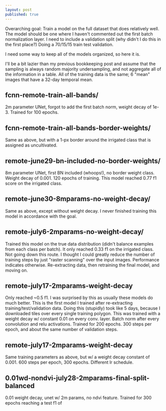 ```yaml
---
layout: post
published: true
---
```

Overarching goal: Train a model on the full dataset that does relatively 
well. The model should be one where I haven't commented out the first batch 
normalization layer. I need to include a validation split (why didn't I do
this in the first place?) Doing a 70/15/15 train test validation.

I need some way to keep all of the models organized, so here it is.

I'll be a bit lazier than my previous bookkeeping post and assume 
that the sampling is always random majority undersampling, and not
aggregate all of the information in a table. All of the training
data is the same; 6 "mean" images that have a 32-day temporal mean.

## fcnn-remote-train-all-bands/
2m parameter UNet, forgot to add the first batch norm,
weight decay of 1e-3. Trained for 100 epochs.

## fcnn-remote-train-all-bands-border-weights/
Same as above, but with a 1-px border around the irrigated
class that is assigned as uncultivated.

## remote-june29-bn-included-no-border-weights/
8m parameter UNet, first BN included (whoops!),
no border weight class. Weight decay of 0.001. 120
epochs of training. This model reached 0.77 f1 score
on the irrigated class.

## remote-june30-8mparams-no-weight-decay/
Same as above, except without weight decay.
I never finished training this model in accordance with the goal.

## remote-july6-2mparams-no-weight-decay/
Trained this model on the true data distribution (didn't balance
examples from each class per batch). It only reached 0.33 f1 on the irrigated
class. Not going down this route. I thought I could greatly reduce the number
of training steps by just "raster scanning" over the input images. 
Performance indicates otherwise. Re-extracting data, then retraining the
final model, and moving on.

## remote-july17-2mparams-weight-decay
Only reached ~0.5 f1. I was surprised by this as usually 
these models do much better.
This is the first model I trained after re-extracting
training/test/validation data. Doing this (stupidly) took like 5 days,
because I downloaded tiles over every single training polygon. This
was trained with a weight decay w/ constant 0.01 on every conv. layer.
Batch norm after every convolution and relu activations. Trained
for 200 epochs. 300 steps per epoch, and about the same
number of validation steps.

## remote-july17-2mparams-weight-decay
Same training parameters as above, but w/ a weight decay constant
of 0.001. 600 steps per epoch, 300 epochs. Different lr schedule.

## 0.01wd-nondvi-july28-2mparams-final-split-balanced
0.01 weight decay, unet w/ 2m params, no ndvi feature. Trained for
300 epochs reaching a test f1 of 



